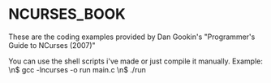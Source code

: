 # NCURSES_BOOK
These are the coding examples provided by Dan Gookin's "Programmer's Guide to NCurses (2007)"

You can use the shell scripts i've made or just compile it manually.
Example: \n$ gcc -lncurses -o run main.c 
         \n$ ./run
